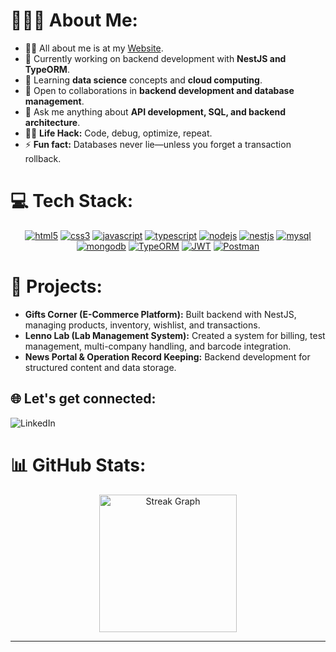 # 👨🏻‍💻 About Me:
- 🙋‍♀️ All about me is at my [Website](#).
- 🔭 Currently working on backend development with **NestJS and TypeORM**.
- 🌱 Learning **data science** concepts and **cloud computing**.
- 👯 Open to collaborations in **backend development and database management**.
- 💬 Ask me anything about **API development, SQL, and backend architecture**.
- 👨‍💻 **Life Hack:** Code, debug, optimize, repeat.
- ⚡ **Fun fact:** Databases never lie—unless you forget a transaction rollback.

# 💻 Tech Stack:
<p align="center">
<a href="https://www.w3.org/html/" target="_blank" rel="noreferrer"> <img src="https://ziadoua.github.io/m3-Markdown-Badges/badges/HTML/html2.svg" alt="html5"/></a>
  <a href="https://www.w3schools.com/css/" target="_blank" rel="noreferrer"> <img src="https://ziadoua.github.io/m3-Markdown-Badges/badges/CSS/css2.svg" alt="css3" /></a>
<a href="https://developer.mozilla.org/en-US/docs/Web/JavaScript" target="_blank" rel="noreferrer"> <img src="https://ziadoua.github.io/m3-Markdown-Badges/badges/Javascript/javascript1.svg" alt="javascript"/></a>
  <a href="https://www.typescriptlang.org/" target="_blank" rel="noreferrer"> <img src="https://ziadoua.github.io/m3-Markdown-Badges/badges/TypeScript/typescript2.svg" alt="typescript" /></a> 
  <a href="https://nodejs.org" target="_blank" rel="noreferrer"> <img src="https://ziadoua.github.io/m3-Markdown-Badges/badges/NodeJS/nodejs2.svg" alt="nodejs" /></a> 
  <a href="https://nestjs.com/" target="_blank" rel="noreferrer"> <img src="https://ziadoua.github.io/m3-Markdown-Badges/badges/NestJS/nestjs2.svg" alt="nestjs" /></a> 
  <a href="https://www.mysql.com/" target="_blank" rel="noreferrer"> <img src="https://ziadoua.github.io/m3-Markdown-Badges/badges/MySQL/mysql3.svg" alt="mysql" /></a>
  <a href="https://www.mongodb.com/" target="_blank" rel="noreferrer"> <img src="https://ziadoua.github.io/m3-Markdown-Badges/badges/MongoDB/mongodb2.svg" alt="mongodb" /></a> 
  <a href="https://typeorm.io/" target="_blank" rel="noreferrer"> <img src="https://ziadoua.github.io/m3-Markdown-Badges/badges/TypeORM/typeorm2.svg" alt="TypeORM" /></a>
  <a href="https://jwt.io/" target="_blank" rel="noreferrer"> <img src="https://ziadoua.github.io/m3-Markdown-Badges/badges/JWT/jwt2.svg" alt="JWT" /></a>
  <a href="https://www.postman.com/" target="_blank" rel="noreferrer"> <img src="https://ziadoua.github.io/m3-Markdown-Badges/badges/Postman/postman2.svg" alt="Postman" /></a>
</p>

# 🚀 Projects:
- **Gifts Corner (E-Commerce Platform):** Built backend with NestJS, managing products, inventory, wishlist, and transactions.
- **Lenno Lab (Lab Management System):** Created a system for billing, test management, multi-company handling, and barcode integration.
- **News Portal & Operation Record Keeping:** Backend development for structured content and data storage.
## 🌐 Let's get connected:
<p>
  <a href="#" style="text-decoration: none;">
    <img src="https://ziadoua.github.io/m3-Markdown-Badges/badges/LinkedIn/linkedin2.svg" alt="LinkedIn">
  </a>
</p>
  
# 📊 GitHub Stats:
<div align="center">
  <img
    src="https://streak-stats.demolab.com?user=SudhaSarraf&locale=en&mode=daily&theme=dark&hide_border=false&border_radius=5&order=3"
    height="220"
    alt="Streak Graph"
  />
</div>

---
